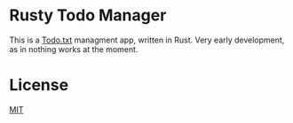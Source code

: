 # Rusty Todo Manager

This is a [Todo.txt](https://github.com/todotxt/todo.txt) managment app, written in Rust. Very early development, as in nothing works at the moment.

# License

[MIT](https://brcha.mit-license.org/@2023)
